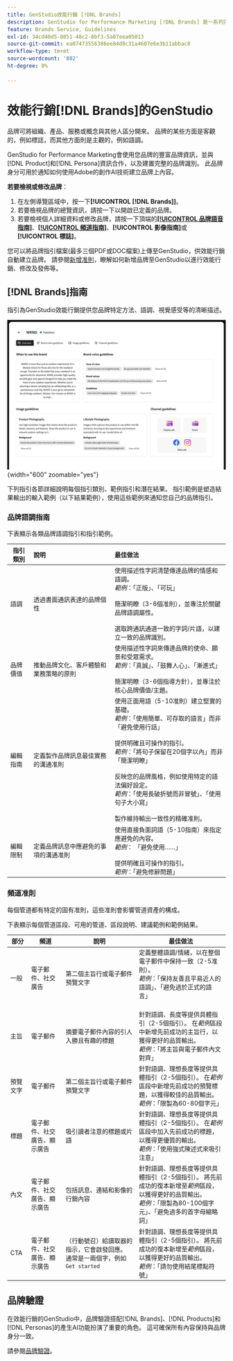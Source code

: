 ```yaml
---
title: GenStudio效能行銷 [!DNL Brands]
description: GenStudio for Performance Marketing [!DNL Brands] 是一系列完整的品牌資產，包括行銷文案、影像、體驗等，可協助您建立與品牌一致的內容。
feature: Brands Service, Guidelines
exl-id: 34cd40d5-8851-48c2-8bf3-5a07eea05013
source-git-commit: ea07473556386ee84d8c31a4607e6e3b11abbac8
workflow-type: tm+mt
source-wordcount: '802'
ht-degree: 0%

---
```


# 效能行銷[!DNL Brands]的GenStudio

品牌可將組織、產品、服務或概念與其他人區分開來。 品牌的某些方面是客觀的，例如標誌，而其他方面則是主觀的，例如語調。

GenStudio for Performance Marketing會使用您品牌的豐富品牌資訊，並與[!DNL Product]和[!DNL Persona]資訊合作，以及建置完整的品牌識別。 此品牌身分可用於通知如何使用Adobe的創作AI技術建立品牌上內容。

**若要檢視或修改品牌**：

1. 在左側導覽區域中，按一下&#x200B;**[!UICONTROL [!DNL Brands]]**。
1. 若要檢視品牌的總覽資訊，請按一下以開啟已定義的品牌。
1. 若要檢視個人詳細資料或修改品牌，請按一下頂端的[**[!UICONTROL 品牌語音指南]**](#brand-voice-guidelines)、[**[!UICONTROL 頻道指南]**](#channel-guidelines)、**[!UICONTROL 影像指南]**&#x200B;或&#x200B;**[!UICONTROL 標誌]**。

您可以將品牌指引檔案(最多三個PDF或DOC檔案)上傳至GenStudio，供效能行銷自動建立品牌。 請參閱[新增准則](add-guidelines.md)，瞭解如何新增品牌至GenStudio以進行效能行銷、修改及發佈等。

## [!DNL Brands]指南

指引為GenStudio效能行銷提供您品牌特定方法、語調、視覺感受等的清晰描述。

![品牌方針](/help/assets/brands.png){width="600" zoomable="yes"}

下列指引各節詳細說明每個指引類別、範例指引和潛在結果。 指引範例是塑造結果輸出的輸入範例（以下結果範例），使用這些範例來通知您自己的品牌指引。

### 品牌語調指南

下表顯示各類品牌語調指引和指引範例。

| 指引類別 | 說明 | 最佳做法 |
| ------------------| :---------- | :---------- |
| 語調 | 透過書面通訊表達的品牌個性 | 使用描述性字詞清楚傳達品牌的情感和語調。 <br>_範例_：「正版」、「可玩」<br><br>簡潔明瞭（3-6個准則），並專注於關鍵品牌語調屬性。<br><br>選取跨通訊通道一致的字詞/片語，以建立一致的品牌識別。 |
| 品牌價值 | 推動品牌文化、客戶體驗和業務策略的原則 | 使用描述性字詞來傳達品牌的使命、願景和受眾需求。 <br>_範例_：「真誠」、「鼓舞人心」、「漸進式」<br><br>簡潔明瞭（3-6個指導方針），並專注於核心品牌價值/主題。 |
| 編輯指南 | 定義製作品牌訊息最佳實務的溝通准則 | 使用正面用語（5-10准則）建立堅實的基礎。<br>_範例_：「使用簡單、可存取的語言」而非「避免使用行話」<br><br>提供明確且可操作的指引。 <br>_範例_：「將句子保留在20個字以內」而非「簡潔明瞭」<br><br>反映您的品牌風格，例如使用特定的語法偏好設定。 <br>_範例_：「使用長破折號而非冒號」、「使用句子大小寫」<br><br>製作維持輸出一致性的精確准則。 |
| 編輯限制 | 定義品牌訊息中應避免的事項的溝通准則 | 使用直接負面詞語（5-10指南）來指定應避免的內容。 <br>_範例_： 「避免使用……」<br><br>提供明確且可操作的指引。 <br>_範例_：「避免修辭問題」 |

### 頻道准則

每個管道都有特定的固有准則，這些准則會影響管道資產的構成。

下表顯示每個管道區段、可用的管道、區段說明、建議範例和範例結果。

| 部分 | 頻道 | 說明 | 最佳做法 |
| ------------------| --------- | --------- | -------- |
| 一般 | 電子郵件、社交廣告 | 第二個主旨行或電子郵件預覽文字 | 定義整體語調/情緒，以在整個電子郵件中保持一致（2-5准則）。<br>_範例_：「保持友善且平易近人的語調」、「避免過於正式的語言」<br><br> |
| 主旨 | 電子郵件 | 摘要電子郵件內容的引人入勝且有趣的標題 | 針對語調、長度等提供具體指引（2-5個指引）。 在&#x200B;_範例_&#x200B;區段中新增先前成功的主旨行，以獲得更好的品質輸出。<br>_範例_：「將主旨與電子郵件內文對齊」 |
| 預覽文字 | 電子郵件 | 第二個主旨行或電子郵件預覽文字 | 針對語調、理想長度等提供具體指引（2-5個指引）。 在&#x200B;_範例_&#x200B;區段中新增先前成功的預覽標題，以獲得較佳的品質輸出。<br>_範例_：「限製為60-80個字元」 |
| 標題 | 電子郵件、社交廣告、顯示廣告 | 吸引讀者注意的標題或片語 | 針對語調、理想長度等提供具體指引（2-5個指引）。 在&#x200B;_範例_&#x200B;區段中加入先前成功的標題，以獲得更優質的輸出。<br>_範例_：「使用強式陳述式來吸引注意」 |
| 內文 | 電子郵件、社交廣告、顯示廣告 | 包括訊息、連結和影像的行銷內容 | 針對語調、理想長度等提供具體指引（2-5個指引）。 將先前成功的復本新增至&#x200B;_範例_&#x200B;區段，以獲得更好的品質輸出。<br>_範例_：「限製為80-100個字元」、「避免過多的首字母縮略詞」 |
| CTA | 電子郵件、社交廣告、顯示廣告 | （行動號召）給讀取器的指示，它會啟發回應。 通常是一兩個字，例如`Get started` | 針對語調、理想長度等提供具體指引（2-5個指引）。 將先前成功的復本新增至&#x200B;_範例_&#x200B;區段，以獲得更好的品質輸出。<br>_範例_：「請勿使用結尾標點符號」 |

<!-- Not in M2.1 // ### Image guidelines

Images have certain inherent guidelines that influence image composition.

The following table shows each category of image guideline, description of the category, and example guideline entries.

You can create your own categories, like Photos, Product, or Illustration imagery, and provide detailed guidelines for each category.

| Guideline category    | Description | Guideline examples |
| ------------------ | :---------- | -------- |
|Composition    | Define objects, focal point, position, aspect ratio, framing, and depth-of-field | `Ensure images are visually punchy, Avoid dull colors/shading` |
| Background     | Set the stage by describing layouts, location, places | `Should be friendly and action-oriented` |
| Restrictions   | List requirements or avoidances | `Avoid political imagery or topics, Avoid black and gray imagery, Avoid images displaying extreme strife or stress` |
| Color and tone | Specify color or color theme, palette, color interpretation and accessibility | `Use bright and bold color palette, Ensure high contrast` |
| Lighting   | Describe how highlights and shadows affect different objects| `Use natural light, Avoid using shadows` |

![Image guidelines in GenStudio for Performance Marketing](/help/assets/image-guidelines.png){width="650" zoomable="yes"}

### Logos

Add logos to your brand in the **[!UICONTROL Logos]** tab.

![Logo guidelines in GenStudio for Performance Marketing](/help/assets/logos.png){width="650" zoomable="yes"} -->

## 品牌驗證

在效能行銷的GenStudio中，品牌驗證搭配[!DNL Brands]、[!DNL Products]和[!DNL Personas]的產生AI功能扮演了重要的角色。 這可確保所有內容保持與品牌身分一致。

請參閱[品牌驗證](/help/user-guide/guidelines/brand-validation.md)。
